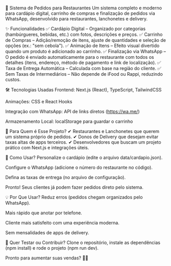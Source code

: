 🍔 Sistema de Pedidos para Restaurantes
Um sistema completo e moderno para cardápio digital, carrinho de compras e finalização de pedidos via WhatsApp, desenvolvido para restaurantes, lanchonetes e delivery.

✨ Funcionalidades
✅ Cardápio Digital – Organizado por categorias (hambúrgueres, bebidas, etc.) com fotos, descrições e preços.
✅ Carrinho de Compras – Adição/remoção de itens, ajuste de quantidades e seleção de opções (ex.: "sem cebola").
✅ Animação de Itens – Efeito visual divertido quando um produto é adicionado ao carrinho.
✅ Finalização via WhatsApp – O pedido é enviado automaticamente para o restaurante com todos os detalhes (itens, endereço, método de pagamento e link de localização).
✅ Taxa de Entrega Automática – Calculada com base na região do cliente.
✅ Sem Taxas de Intermediários – Não depende de iFood ou Rappi, reduzindo custos.

🛠 Tecnologias Usadas
Frontend: Next.js (React), TypeScript, TailwindCSS

Animações: CSS e React Hooks

Integração com WhatsApp: API de links diretos (https://wa.me/)

Armazenamento Local: localStorage para guardar o carrinho

🎯 Para Quem é Esse Projeto?
✔ Restaurantes e Lanchonetes que querem um sistema próprio de pedidos.
✔ Donos de Delivery que desejam evitar taxas altas de apps terceiros.
✔ Desenvolvedores que buscam um projeto prático com Next.js e integrações úteis.

📌 Como Usar?
Personalize o cardápio (edite o arquivo data/cardapio.json).

Configure o WhatsApp (adicione o número do restaurante no código).

Defina as taxas de entrega (no arquivo de configuração).

Pronto! Seus clientes já podem fazer pedidos direto pelo sistema.

💡 Por Que Usar?
Reduz erros (pedidos chegam organizados pelo WhatsApp).

Mais rápido que anotar por telefone.

Cliente mais satisfeito com uma experiência moderna.

Sem mensalidades de apps de delivery.

🔗 Quer Testar ou Contribuir?
Clone o repositório, instale as dependências (npm install) e rode o projeto (npm run dev).

Pronto para aumentar suas vendas? 🚀🍟

